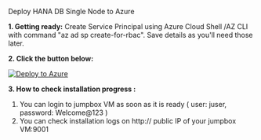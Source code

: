 Deploy HANA DB Single Node to Azure 

**1. Getting ready:** Create Service Principal using Azure Cloud Shell /AZ CLI with command "az ad sp create-for-rbac". Save details as you'll need those later.

**2. Click the button below:**

[![Deploy to Azure](https://aka.ms/deploytoazurebutton)](https://ms.portal.azure.com/#create/Microsoft.Template/uri/https%3A%2F%2Fraw.githubusercontent.com%2Fsanjeevkumar761%2Fone_touch_sap_deployment_on_azure%2Fmaster%2Fhana-db-single-node-infra-and-sw%2Fazuredeploy.json)

**3. How to check installation progress :** 
1. You can login to jumpbox VM as soon as it is ready ( user: juser, password: Welcome@123 )
2. You can check installation logs on http:// public IP of your jumpbox VM:9001

